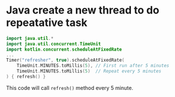 # Java create a new thread to do repeatative task


```kt
import java.util.*
import java.util.concurrent.TimeUnit
import kotlin.concurrent.scheduleAtFixedRate
...
Timer("refresher", true).scheduleAtFixedRate(
    TimeUnit.MINUTES.toMillis(5), // First run after 5 minutes
    TimeUnit.MINUTES.toMillis(5)  // Repeat every 5 minutes
) { refresh() }
```

This code will call `refresh()` method every 5 minute.